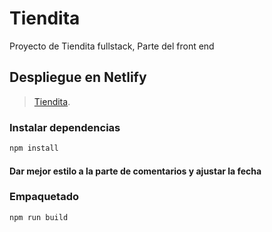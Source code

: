 # Tiendita

Proyecto de Tiendita fullstack, Parte del front end

## Despliegue en Netlify

> [Tiendita](https://tiendita-onemoreian.netlify.app/comentarios).

### Instalar dependencias

```sh
npm install
```

#### Dar mejor estilo a la parte de comentarios y ajustar la fecha

### Empaquetado

```sh
npm run build
```
